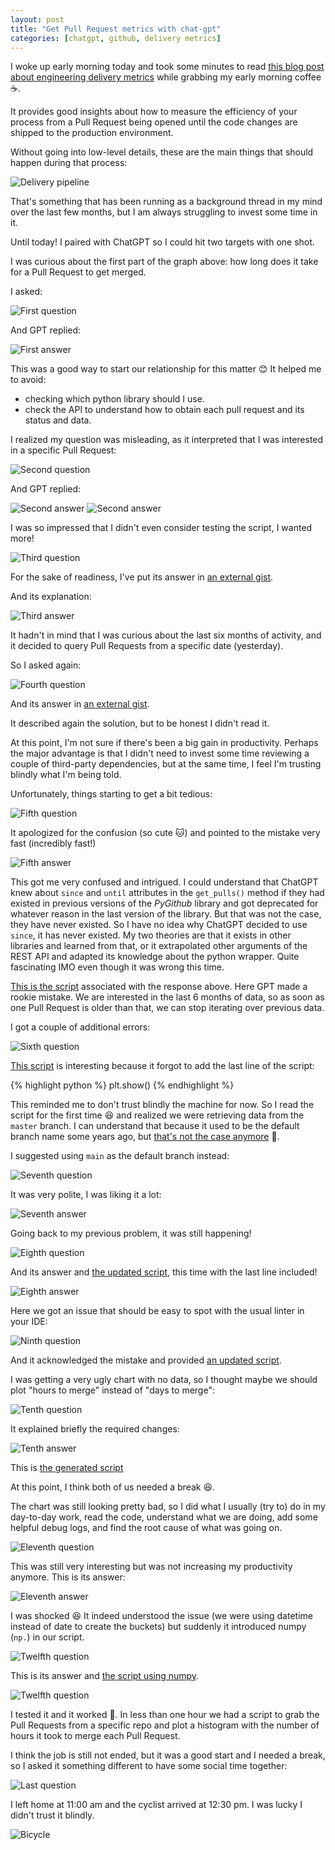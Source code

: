 ```yaml
---
layout: post
title: "Get Pull Request metrics with chat-gpt"
categories: [chatgpt, github, delivery metrics]
---
```


I woke up early morning today and took some minutes to read [this blog post about
engineering delivery metrics](https://leaddev.com/scaling-software-systems/primer-engineering-delivery-metrics) while grabbing my early morning coffee :coffee:.

It provides good insights about how to measure the efficiency of your
process from a Pull Request being opened until the code changes are shipped to the
production environment.

Without going into low-level details, these are the main things that should
happen during that process:

![Delivery pipeline](/gfx/posts/github-metrics/delivery_process.png)

That's something that has been running as a background thread in my mind over
the last few months, but I am always struggling to invest some time in it.

Until today! I paired with ChatGPT so I could hit two targets with one shot.

I was curious about the first part of the graph above: how long does it take for a Pull Request to get merged.

I asked:

![First question](/gfx/posts/github-metrics/first-question.png)

And GPT replied:

![First answer](/gfx/posts/github-metrics/first-answer.png)

This was a good way to start our relationship for this matter :blush: It helped me to avoid:

- checking which python library should I use.
- check the API to understand how to obtain each pull request and its status and data.

I realized my question was misleading, as it interpreted that I was interested in a specific Pull Request:

![Second question](/gfx/posts/github-metrics/second-question.png)

And GPT replied:

![Second answer](/gfx/posts/github-metrics/second-answer.png)
![Second answer](/gfx/posts/github-metrics/second-answer-2.png)

I was so impressed that I didn't even consider testing the script, I wanted more!

![Third question](/gfx/posts/github-metrics/third-question.png)

For the sake of readiness, I've put its answer in [an external gist](https://gist.github.com/juandebravo/abef866d259d610d987a9f3e08551210).

And its explanation:

![Third answer](/gfx/posts/github-metrics/third-answer-2.png)

It hadn't in mind that I was curious about the last six months of activity, and it decided to query Pull Requests from a specific date (yesterday).

So I asked again:

![Fourth question](/gfx/posts/github-metrics/fourth-question.png)

And its answer in [an external gist](https://gist.github.com/juandebravo/9c23aec131deef9f04877ba403f64d46).

It described again the solution, but to be honest I didn't read it.

At this point, I'm not sure if there's been a big gain in productivity. Perhaps the major advantage is that I didn't need to
invest some time reviewing a couple of third-party dependencies, but at the same time, I feel I'm trusting blindly what I'm being told.

Unfortunately, things starting to get a bit tedious:

![Fifth question](/gfx/posts/github-metrics/fifth-question.png)

It apologized for the confusion (so cute :cat:) and pointed to the mistake very fast (incredibly fast!)

![Fifth answer](/gfx/posts/github-metrics/fifth-answer.png)

This got me very confused and intrigued. I could understand that ChatGPT knew about `since` and `until` attributes in the `get_pulls()` method if they had existed in previous versions of the _PyGithub_ library and got deprecated for whatever reason in the last version of the library. But that was not the case, they have never existed. So I have no idea why ChatGPT decided to use `since`, it
has never existed. My two theories are that it exists in other libraries and learned from that, or it extrapolated other arguments of the REST
API and adapted its knowledge about the python wrapper. Quite fascinating IMO even though it was wrong this time.

[This is the script](https://gist.github.com/juandebravo/9ca2ea70d9d38c029809763871f9b1b8) associated with the response above. Here GPT made
a rookie mistake. We are interested in the last 6 months of data, so as soon as one Pull Request is older than that, we can stop iterating over
previous data.

I got a couple of additional errors:

![Sixth question](/gfx/posts/github-metrics/sixth-question.png)

[This script](https://gist.github.com/juandebravo/ebcd982e74a2d5da88700faa63f6f309) is interesting because it forgot to add the last line of the script:

{% highlight python %}
plt.show()
{% endhighlight %}

This reminded me to don't trust blindly the machine for now. So I read the script for the first time :laughing: and realized we were
retrieving data from the `master` branch. I can understand that because it used to be the default branch name some years ago, but [that's not the
case anymore](https://www.theserverside.com/feature/Why-GitHub-renamed-its-master-branch-to-main) :punch:.

I suggested using `main` as the default branch instead:

![Seventh question](/gfx/posts/github-metrics/seventh-question.png)

It was very polite, I was liking it a lot:

![Seventh answer](/gfx/posts/github-metrics/seventh-answer.png)

Going back to my previous problem, it was still happening!

![Eighth question](/gfx/posts/github-metrics/eigth-question.png)

And its answer and [the updated script](https://gist.github.com/juandebravo/b49db9d84e9803e780bf1741dd2e8c04), this time with the last line included!

![Eighth answer](/gfx/posts/github-metrics/eigth-answer.png)

Here we got an issue that should be easy to spot with the usual linter in your IDE:

![Ninth question](/gfx/posts/github-metrics/ninth-question.png)

And it acknowledged the mistake and provided [an updated script](https://gist.github.com/juandebravo/0b9d0c57976ec70f7de6950b4b549698).

I was getting a very ugly chart with no data, so I thought maybe we should plot "hours to merge" instead of "days to merge":

![Tenth question](/gfx/posts/github-metrics/tenth-question.png)

It explained briefly the required changes:

![Tenth answer](/gfx/posts/github-metrics/tenth-answer.png)

This is [the generated script](https://gist.github.com/juandebravo/33ba2ff6bf9c827f12d243f6e4cdce1a)

At this point, I think both of us needed a break :laughing:.

The chart was still looking pretty bad, so I did what I usually (try to) do in my day-to-day work, read the code,
understand what we are doing, add some helpful debug logs, and find the root cause of what was going on.

![Eleventh question](/gfx/posts/github-metrics/eleventh-question.png)

This was still very interesting but was not increasing my productivity anymore. This is its answer:

![Eleventh answer](/gfx/posts/github-metrics/eleventh-answer.png)

I was shocked :laughing: It indeed understood the issue (we were using datetime instead of date to create the buckets) but suddenly
it introduced numpy (`np.`) in our script.

![Twelfth question](/gfx/posts/github-metrics/twelfth-question.png)

This is its answer and [the script using numpy](https://gist.github.com/juandebravo/d15af79876e23e2c23c45af978004260).

![Twelfth question](/gfx/posts/github-metrics/twelfth-answer.png)

I tested it and it worked :tada:. In less than one hour we had a script to grab the Pull Requests from a specific repo and plot a histogram
with the number of hours it took to merge each Pull Request.

I think the job is still not ended, but it was a good start and I needed a break, so I asked it something different to have some social time together:

![Last question](/gfx/posts/github-metrics/last-question.png)

I left home at 11:00 am and the cyclist arrived at 12:30 pm. I was lucky I didn't trust it blindly.

![Bicycle](/gfx/posts/github-metrics/bicycle.png)
